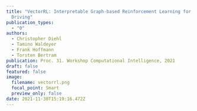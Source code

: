 ```yaml
---
title: "VectorRL: Interpretable Graph‑based Reinforcement Learning for Automated
  Driving"
publication_types:
  - "0"
authors:
  - Christopher Diehl
  - Tamino Waldeyer
  - Frank Hoffmann
  - Torsten Bertram
publication: Proc. 31. Workshop Computational Intelligence, 2021
draft: false
featured: false
image:
  filename: vectorrl.png
  focal_point: Smart
  preview_only: false
date: 2021-11-30T15:19:16.472Z
---
```

